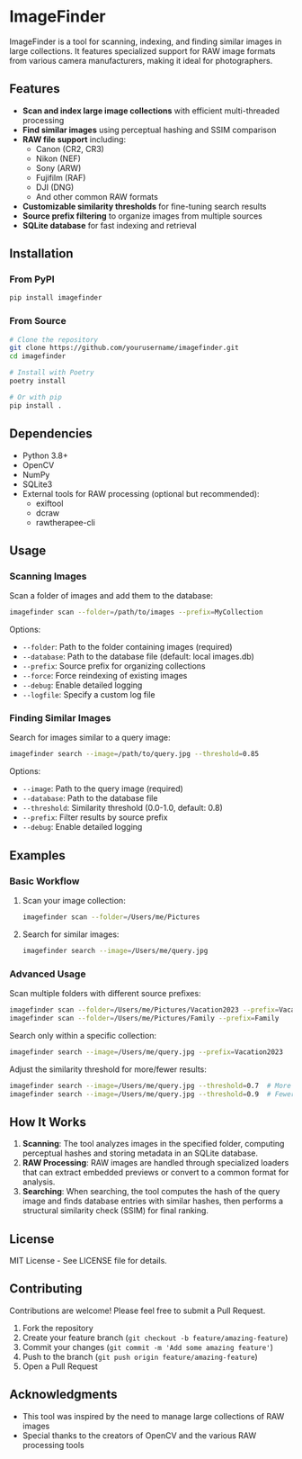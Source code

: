 # ImageFinder

ImageFinder is a tool for scanning, indexing, and finding similar images in large collections. It features specialized support for RAW image formats from various camera manufacturers, making it ideal for photographers.

## Features

- **Scan and index large image collections** with efficient multi-threaded processing
- **Find similar images** using perceptual hashing and SSIM comparison
- **RAW file support** including:
  - Canon (CR2, CR3)
  - Nikon (NEF)
  - Sony (ARW)
  - Fujifilm (RAF)
  - DJI (DNG)
  - And other common RAW formats
- **Customizable similarity thresholds** for fine-tuning search results
- **Source prefix filtering** to organize images from multiple sources
- **SQLite database** for fast indexing and retrieval

## Installation

### From PyPI

```bash
pip install imagefinder
```

### From Source

```bash
# Clone the repository
git clone https://github.com/yourusername/imagefinder.git
cd imagefinder

# Install with Poetry
poetry install

# Or with pip
pip install .
```

## Dependencies

- Python 3.8+
- OpenCV
- NumPy
- SQLite3
- External tools for RAW processing (optional but recommended):
  - exiftool
  - dcraw
  - rawtherapee-cli

## Usage

### Scanning Images

Scan a folder of images and add them to the database:

```bash
imagefinder scan --folder=/path/to/images --prefix=MyCollection
```

Options:

- `--folder`: Path to the folder containing images (required)
- `--database`: Path to the database file (default: local images.db)
- `--prefix`: Source prefix for organizing collections
- `--force`: Force reindexing of existing images
- `--debug`: Enable detailed logging
- `--logfile`: Specify a custom log file

### Finding Similar Images

Search for images similar to a query image:

```bash
imagefinder search --image=/path/to/query.jpg --threshold=0.85
```

Options:

- `--image`: Path to the query image (required)
- `--database`: Path to the database file
- `--threshold`: Similarity threshold (0.0-1.0, default: 0.8)
- `--prefix`: Filter results by source prefix
- `--debug`: Enable detailed logging

## Examples

### Basic Workflow

1. Scan your image collection:

   ```bash
   imagefinder scan --folder=/Users/me/Pictures
   ```
2. Search for similar images:

   ```bash
   imagefinder search --image=/Users/me/query.jpg
   ```

### Advanced Usage

Scan multiple folders with different source prefixes:

```bash
imagefinder scan --folder=/Users/me/Pictures/Vacation2023 --prefix=Vacation2023
imagefinder scan --folder=/Users/me/Pictures/Family --prefix=Family
```

Search only within a specific collection:

```bash
imagefinder search --image=/Users/me/query.jpg --prefix=Vacation2023
```

Adjust the similarity threshold for more/fewer results:

```bash
imagefinder search --image=/Users/me/query.jpg --threshold=0.7  # More results
imagefinder search --image=/Users/me/query.jpg --threshold=0.9  # Fewer results
```

## How It Works

1. **Scanning**: The tool analyzes images in the specified folder, computing perceptual hashes and storing metadata in an SQLite database.
2. **RAW Processing**: RAW images are handled through specialized loaders that can extract embedded previews or convert to a common format for analysis.
3. **Searching**: When searching, the tool computes the hash of the query image and finds database entries with similar hashes, then performs a structural similarity check (SSIM) for final ranking.

## License

MIT License - See LICENSE file for details.

## Contributing

Contributions are welcome! Please feel free to submit a Pull Request.

1. Fork the repository
2. Create your feature branch (`git checkout -b feature/amazing-feature`)
3. Commit your changes (`git commit -m 'Add some amazing feature'`)
4. Push to the branch (`git push origin feature/amazing-feature`)
5. Open a Pull Request

## Acknowledgments

- This tool was inspired by the need to manage large collections of RAW images
- Special thanks to the creators of OpenCV and the various RAW processing tools
